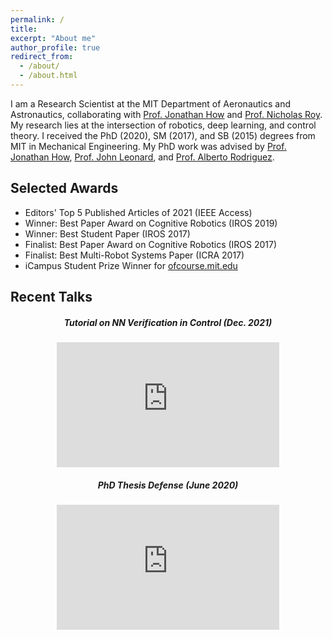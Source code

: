 ```yaml
---
permalink: /
title:
excerpt: "About me"
author_profile: true
redirect_from: 
  - /about/
  - /about.html
---
```


I am a Research Scientist at the MIT Department of Aeronautics and Astronautics, collaborating with [Prof. Jonathan How](http://www.mit.edu/~jhow/) and [Prof. Nicholas Roy](http://groups.csail.mit.edu/rrg/).
My research lies at the intersection of robotics, deep learning, and control theory.
I received the PhD (2020), SM (2017), and SB (2015) degrees from MIT in Mechanical Engineering.
My PhD work was advised by [Prof. Jonathan How](http://www.mit.edu/~jhow/), [Prof. John Leonard](https://www.csail.mit.edu/person/john-leonard), and [Prof. Alberto Rodriguez](https://meche.mit.edu/people/faculty/ALBERTOR@MIT.EDU).

Selected Awards
------
- Editors' Top 5 Published Articles of 2021 (IEEE Access)
- Winner: Best Paper Award on Cognitive Robotics (IROS 2019)
- Winner: Best Student Paper (IROS 2017)
- Finalist: Best Paper Award on Cognitive Robotics (IROS 2017)
- Finalist: Best Multi-Robot Systems Paper (ICRA 2017)
- iCampus Student Prize Winner for [ofcourse.mit.edu](https://ofcourse.mit.edu)

Recent Talks
------

<div class="row">
    <div class="col-sm-6" align="center">
        <h5 class="section-heading">Tutorial on NN Verification in Control (Dec. 2021)</h5>
        <iframe width="356" height="200" src="https://www.youtube.com/embed/juiyRPUwetM" frameborder="0" allow="accelerometer; autoplay; encrypted-media; gyroscope; picture-in-picture" allowfullscreen style="display: block;"></iframe>
    </div>
    <div class="col-sm-6" align="center">
        <h5 class="section-heading">PhD Thesis Defense (June 2020)</h5>
        <iframe width="356" height="200" src="https://www.youtube.com/embed/S_I7MrOgyY8" frameborder="0" allow="accelerometer; autoplay; encrypted-media; gyroscope; picture-in-picture" allowfullscreen style="display: block;"></iframe>
    </div>
</div>
